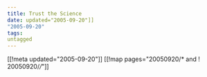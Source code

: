 ```yaml
---
title: Trust the Science
date: updated="2005-09-20"]]
"2005-09-20"
tags:
untagged
---
```

[[!meta updated="2005-09-20"]]
[[!map pages="20050920/* and ! 20050920/*/*"]]
